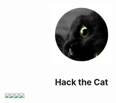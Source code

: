 <p align="center">
    <img width="200" src="invi.png">
</p>
<h1 align="center">Hack the Cat</h1>

<img src="https://img.shields.io/badge/Python-FFD43B?style=for-the-badge&logo=python&logoColor=blue"><img src="https://img.shields.io/badge/JavaScript-323330?style=for-the-badge&logo=javascript&logoColor=F7DF1E"><img src="https://img.shields.io/badge/json-5E5C5C?style=for-the-badge&logo=json&logoColor=white"><img src="https://img.shields.io/badge/Discord-5865F2?style=for-the-badge&logo=discord&logoColor=white">
